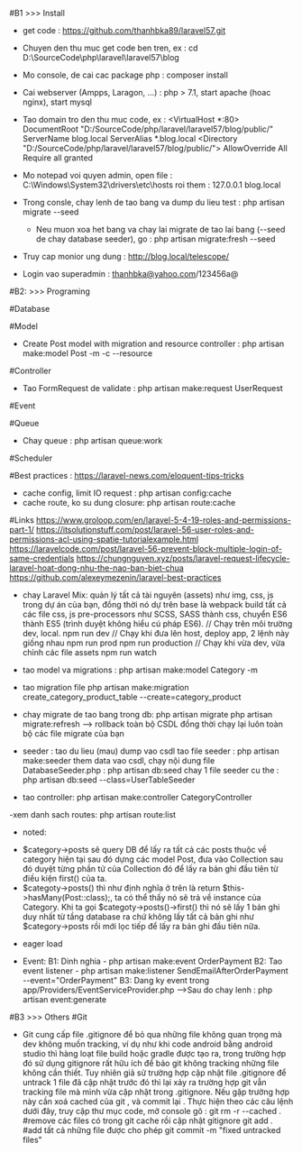 #B1 >>> Install
- get code : https://github.com/thanhbka89/laravel57.git
- Chuyen den thu muc get code ben tren, ex : cd D:\SourceCode\php\laravel\laravel57\blog
- Mo console, de cai cac package php : composer install
- Cai webserver (Ampps, Laragon, ...) : php > 7.1, start apache (hoac nginx), start mysql
- Tao domain tro den thu muc code, ex : 
    <VirtualHost *:80> 
        DocumentRoot "D:/SourceCode/php/laravel/laravel57/blog/public/"
        ServerName blog.local
        ServerAlias *.blog.local
        <Directory "D:/SourceCode/php/laravel/laravel57/blog/public/">
            AllowOverride All
            Require all granted
        </Directory>
    </VirtualHost>

- Mo notepad voi quyen admin, open file : C:\Windows\System32\drivers\etc\hosts roi them :
    127.0.0.1      blog.local

- Trong consle, chay lenh de tao bang va dump du lieu test : php artisan migrate --seed
  + Neu muon xoa het bang va chay lai migrate de tao lai bang (--seed de chay database seeder), go : php artisan migrate:fresh --seed

- Truy cap monior ung dung : http://blog.local/telescope/

- Login vao superadmin : thanhbka@yahoo.com/123456a@

#B2: >>> Programing

#Database

#Model
- Create Post model with migration and resource controller : php artisan make:model Post -m -c --resource

#Controller 
- Tao FormRequest de validate : php artisan make:request UserRequest

#Event 

#Queue
- Chay queue : php artisan queue:work

#Scheduler 

#Best practices : https://laravel-news.com/eloquent-tips-tricks
- cache config, limit IO request : php artisan config:cache
- cache route, ko su dung closure: php artisan route:cache

#Links
https://www.groloop.com/en/laravel-5-4-19-roles-and-permissions-part-1/
https://itsolutionstuff.com/post/laravel-56-user-roles-and-permissions-acl-using-spatie-tutorialexample.html
https://laravelcode.com/post/laravel-56-prevent-block-multiple-login-of-same-credentials
https://chungnguyen.xyz/posts/laravel-request-lifecycle-laravel-hoat-dong-nhu-the-nao-ban-biet-chua
https://github.com/alexeymezenin/laravel-best-practices


- chay Laravel Mix: quản lý tất cả tài nguyên (assets) như img, css, js trong dự án của bạn, đồng thời nó dự trên base là webpack build tất cả các file css, js pre-processors như SCSS, SASS thành css, chuyển ES6 thành ES5 (trình duyệt không hiểu cú pháp ES6).
// Chạy trên môi trường dev, local.
npm run dev
// Chạy khi đưa lên host, deploy app, 2 lệnh này giống nhau
npm run prod
npm run production
// Chạy khi vừa dev, vừa chỉnh các file assets
npm run watch

- tao model va migrations :
php artisan make:model Category -m

- tao migration file
php artisan make:migration create_category_product_table --create=category_product

- chay migrate de tao bang trong db:
php artisan migrate
php artisan migrate:refresh --> rollback toàn bộ CSDL đồng thời chạy lại luôn toàn bộ các file migrate của bạn

- seeder : tao du lieu (mau) dump vao csdl
tao file seeder : php artisan make:seeder <seeder-class-name>
them data vao csdl, chạy nội dung file DatabaseSeeder.php : php artisan db:seed
chay 1 file seeder cu the : php artisan db:seed --class=UserTableSeeder

- tao controller:
php artisan make:controller CategoryController

-xem danh sach routes:
php artisan route:list

- noted:
+ $category->posts sẽ query DB để lấy ra tất cả các posts thuộc về category hiện tại sau đó dựng các model Post, đưa vào Collection sau đó duyệt từng phần tử của Collection đó để lấy ra bản ghi đầu tiên từ điều kiện first() của ta.
+ $categoty->posts() thì như định nghĩa ở trên là return $this->hasMany(Post::class);, ta có thể thấy nó sẽ trả về instance của Category. Khi ta gọi $categoty->posts()->first() thì nó sẽ lấy 1 bản ghi duy nhất từ tầng database ra chứ không lấy tất cả bản ghi như $category->posts rồi mới lọc tiếp để lấy ra bản ghi đầu tiên nữa.

- eager load

- Event:
B1: Dinh nghia - php artisan make:event OrderPayment
B2: Tao event listener - php artisan make:listener SendEmailAfterOrderPayment --event="OrderPayment"
B3: Dang ky event trong app/Providers/EventServiceProvider.php
-->Sau do chay lenh : php artisan event:generate

#B3 >>> Others
#Git
- Git cung cấp file .gitignore để bỏ qua những file không quan trọng mà dev không muốn tracking, ví dụ như khi code android bằng android studio thì hàng loạt file build hoặc gradle được tạo ra, trong trường hợp đó sử dụng gitignore rất hữu ích để bảo git không tracking những file không cần thiết.
Tuy nhiên giả sử trường hợp cập nhật file .gitignore để untrack 1 file đã cập nhật trước đó thì lại xảy ra trường hợp git vẫn tracking file mà mình vừa cập nhật trong .gitignore.
Nếu gặp trường hợp này cần xoá cached của git , và commit lại . Thực hiện theo các câu lệnh dưới đây, truy cập thư mục code, mở console gõ :
    git rm -r --cached .  #remove các files có trong git cache rồi cập nhật gitignore
    git add .             #add tất cả những file được cho phép
    git commit -m "fixed untracked files"

